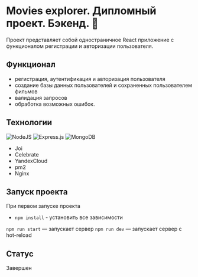 # Movies explorer. Дипломный проект. Бэкенд. :cinema:

Проект представляет собой одностраничное React приложение с функционалом регистрации и авторизации пользователя.

## Функционал

* регистрация, аутентификация и авторизация пользователя
* создание базы данных пользователей и сохраненных пользователем фильмов
* валидация запросов
* обработка возможных ошибок.  

## Технологии  

![NodeJS](https://img.shields.io/badge/node.js-6DA55F?style=for-the-badge&logo=node.js&logoColor=white)
![Express.js](https://img.shields.io/badge/express.js-%23404d59.svg?style=for-the-badge&logo=express&logoColor=%2361DAFB)
![MongoDB](https://img.shields.io/badge/MongoDB-%234ea94b.svg?style=for-the-badge&logo=mongodb&logoColor=white)
* Joi
* Celebrate
* YandexCloud
* pm2
* Nginx

## Запуск проекта

При первом запуске проекта

* `npm install` - установить все зависимости

`npm run start` — запускает сервер
`npm run dev` — запускает сервер с hot-reload

## Статус

Завершен
